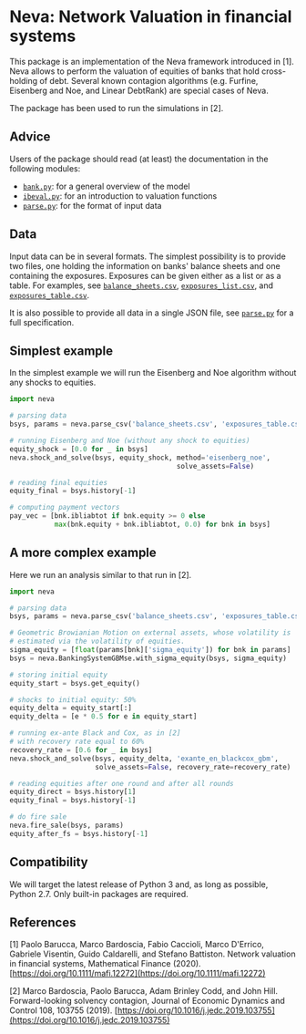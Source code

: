 # Neva: Network Valuation in financial systems
This package is an implementation of the Neva framework introduced in [1]. 
Neva allows to perform the valuation of equities of banks that hold 
cross-holding of debt. Several known contagion algorithms (e.g. Furfine, 
Eisenberg and Noe, and Linear DebtRank) are special cases of Neva. 

The package has been used to run the simulations in [2].

## Advice
Users of the package should read (at least) the documentation in the following 
modules:
- [`bank.py`](neva/bank.py): for a general overview of the model
- [`ibeval.py`](neva/ibeval.py): for an introduction to valuation functions
- [`parse.py`](neva/parse.py): for the format of input data

## Data
Input data can be in several formats. The simplest possibility is to provide 
two files, one holding the information on banks' balance sheets and one 
containing the exposures. Exposures can be given either as a list or as a 
table. For examples, see [`balance_sheets.csv`](data/balance_sheets.csv), 
[`exposures_list.csv`](data/exposures_list.csv), and 
[`exposures_table.csv`](data/exposures_table.csv).

It is also possible to provide all data in a single JSON file, see 
[`parse.py`](neva/parse.py) for a full specification.

## Simplest example
In the simplest example we will run the Eisenberg and Noe algorithm without 
any shocks to equities.

```python
import neva

# parsing data
bsys, params = neva.parse_csv('balance_sheets.csv', 'exposures_table.csv')

# running Eisenberg and Noe (without any shock to equities)
equity_shock = [0.0 for _ in bsys]
neva.shock_and_solve(bsys, equity_shock, method='eisenberg_noe',
                                         solve_assets=False)

# reading final equities
equity_final = bsys.history[-1]

# computing payment vectors
pay_vec = [bnk.ibliabtot if bnk.equity >= 0 else
           max(bnk.equity + bnk.ibliabtot, 0.0) for bnk in bsys]
```

## A more complex example
Here we run an analysis similar to that run in [2].

```python
import neva

# parsing data
bsys, params = neva.parse_csv('balance_sheets.csv', 'exposures_table.csv')

# Geometric Browianian Motion on external assets, whose volatility is
# estimated via the volatility of equities.
sigma_equity = [float(params[bnk]['sigma_equity']) for bnk in params]
bsys = neva.BankingSystemGBMse.with_sigma_equity(bsys, sigma_equity)

# storing initial equity
equity_start = bsys.get_equity()

# shocks to initial equity: 50%
equity_delta = equity_start[:]
equity_delta = [e * 0.5 for e in equity_start]

# running ex-ante Black and Cox, as in [2] 
# with recovery rate equal to 60%
recovery_rate = [0.6 for _ in bsys] 
neva.shock_and_solve(bsys, equity_delta, 'exante_en_blackcox_gbm', 
                     solve_assets=False, recovery_rate=recovery_rate)

# reading equities after one round and after all rounds  
equity_direct = bsys.history[1]
equity_final = bsys.history[-1]

# do fire sale
neva.fire_sale(bsys, params)
equity_after_fs = bsys.history[-1]
```

## Compatibility
We will target the latest release of Python 3 and, as long as possible, 
Python 2.7. Only built-in packages are required.

## References
[1] Paolo Barucca, Marco Bardoscia, Fabio Caccioli, Marco D'Errico, Gabriele
    Visentin, Guido Caldarelli, and Stefano Battiston.
    Network valuation in financial systems,
    Mathematical Finance (2020).
    [https://doi.org/10.1111/mafi.12272](https://doi.org/10.1111/mafi.12272)

[2] Marco Bardoscia, Paolo Barucca, Adam Brinley Codd, and John Hill.
    Forward-looking solvency contagion,
    Journal of Economic Dynamics and Control 108, 103755 (2019).
    [https://doi.org/10.1016/j.jedc.2019.103755](https://doi.org/10.1016/j.jedc.2019.103755)
